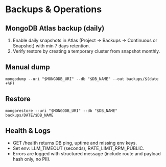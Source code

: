 Backups & Operations
====================

MongoDB Atlas backup (daily)
----------------------------
1. Enable daily snapshots in Atlas (Project → Backups → Continuous or Snapshot) with min 7 days retention.
2. Verify restore by creating a temporary cluster from snapshot monthly.

Manual dump
-----------
```
mongodump --uri "$MONGODB_URI" --db "$DB_NAME" --out backups/$(date +%F)
```

Restore
-------
```
mongorestore --uri "$MONGODB_URI" --db "$DB_NAME" backups/DATE/$DB_NAME
```

Health & Logs
-------------
- GET /health returns DB ping, uptime and missing env keys.
- Set env: LLM_TIMEOUT (seconds), RATE_LIMIT_RPM_PUBLIC.
- Errors are logged with structured message (include route and payload hash only, no PII).

